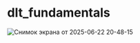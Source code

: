 # dlt_fundamentals

![Снимок экрана от 2025-06-22 20-48-15](https://github.com/user-attachments/assets/7ac62a81-2f7e-4090-b276-e1853476ef9e)
